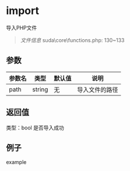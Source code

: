 # import
导入PHP文件
> *文件信息* suda\core\functions.php: 130~133

## 参数

 
| 参数名 | 类型 | 默认值 | 说明 |
|--------|-----|-------|-------|
 | path |  string | 无 |  导入文件的路径 |
## 返回值
 
类型：bool
 是否导入成功
## 例子

example